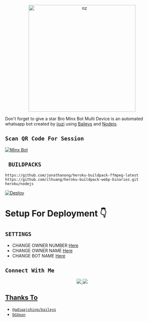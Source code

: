 <p align="center">
<img src="https://telegra.ph/file/558c21a243c3e793bfd1c.jpg" alt="nz" width="350"/>
</p>

 Don't forget to give a star Bro Minx Bot Multi Device is an automated whatsapp bot created by <a href="https://github.com/iiuzi-x0" target="_blank">iiuzi</a> using   <a href="https://github.com/adiwajshing/Baileys" target="_blank">Baileys</a> and <a href="https://github.com/nodejs" target="_blank">Nodejs</a>.

 
## `Scan QR Code For Session`
[![Minx Bot](https://repl.it/badge/github/quiec/whatsasena)](https://replit.com/@iiuzi-x0/Minx-MD-QR?v=1?outputonly=1&lite=1#index.js)

## ` BUILDPACKS`

```
https://github.com/jonathanong/heroku-buildpack-ffmpeg-latest
https://github.com/clhuang/heroku-buildpack-webp-binaries.git
heroku/nodejs
```

[![Deploy](https://www.herokucdn.com/deploy/button.svg)](https://heroku.com/deploy?template=https://github.com/iiuzi-x0/Minx-MD/)


# Setup For Deployment 👇


## `SETTINGS`

- CHANGE OWNER NUMBER [Here](https://github.com/iiuzi-x0/Minx-MD/blob/master/config/config.json#L26)
- CHANGE OWNER NAME [Here](https://github.com/iiuzi-x0/Minx-MD/blob/master/config/config.json#L37)
- CHANGE BOT NAME [Here](https://github.com/iiuzi-x0/Minx-MD/blob/master/config/config.json#L28)



## ```Connect With Me```
<p align="center">
<a href="https://wa.me/918590451659"><img src="https://img.shields.io/badge/Contact iiuzi-25D366?style=for-the-badge&logo=whatsapp&logoColor=white" />
<a href="https://youtube.com/channel/UCfowItQEURVV4VjaWT-aocA"><img src="https://img.shields.io/badge/Subscribe iiuzi-ff0000?style=for-the-badge&logo=youtube&logoColor=ff000000&link=https://www.youtube.com/c/BOTINDO" /><br>
</p>


## Thanks To
* [`@adiwajshing/baileys`](https://github.com/adiwajshing/baileys)
* [`DGXeon`](https://github.com/DGXeon)
